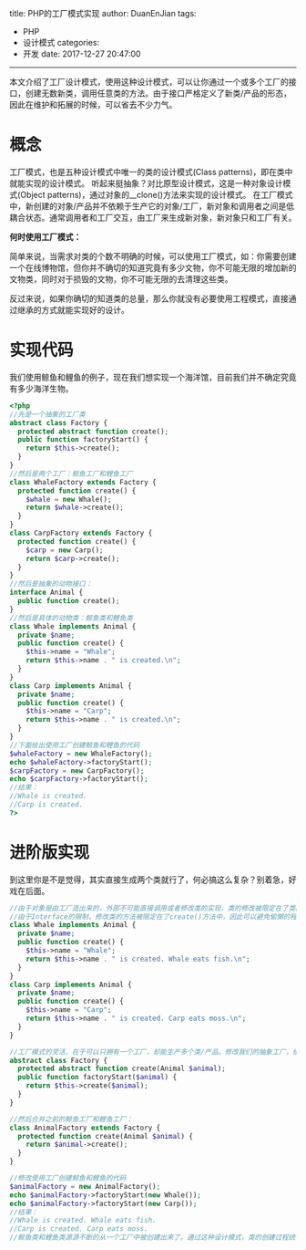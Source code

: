 title: PHP的工厂模式实现
author: DuanEnJian
tags:
  - PHP
  - 设计模式
categories:
  - 开发
date: 2017-12-27 20:47:00
---
本文介绍了工厂设计模式，使用这种设计模式，可以让你通过一个或多个工厂的接口，创建无数新类，调用任意类的方法。由于接口严格定义了新类/产品的形态，因此在维护和拓展的时候，可以省去不少力气。

<!-- more -->
# 概念
工厂模式，也是五种设计模式中唯一的类的设计模式(Class patterns)，即在类中就能实现的设计模式。
听起来挺抽象？对比原型设计模式，这是一种对象设计模式(Object patterns)，通过对象的__clone()方法来实现的设计模式。
在工厂模式中，新创建的对象/产品并不依赖于生产它的对象/工厂，新对象和调用者之间是低耦合状态。通常调用者和工厂交互，由工厂来生成新对象，新对象只和工厂有关。

**何时使用工厂模式：**

简单来说，当需求对类的个数不明确的时候，可以使用工厂模式，如：你需要创建一个在线博物馆，但你并不确切的知道究竟有多少文物，你不可能无限的增加新的文物类，同时对于损毁的文物，你不可能无限的去清理这些类。

反过来说，如果你确切的知道类的总量，那么你就没有必要使用工程模式，直接通过继承的方式就能实现好的设计。
# 实现代码
我们使用鲸鱼和鲤鱼的例子，现在我们想实现一个海洋馆，目前我们并不确定究竟有多少海洋生物。
```php
<?php
//先是一个抽象的工厂类
abstract class Factory {
  protected abstract function create();
  public function factoryStart() {
    return $this->create();
  }
}
//然后是两个工厂：鲸鱼工厂和鲤鱼工厂
class WhaleFactory extends Factory {
  protected function create() {
    $whale = new Whale();
    return $whale->create();
  }
}
class CarpFactory extends Factory {
  protected function create() {
    $carp = new Carp();
    return $carp->create();
  }
}
//然后是抽象的动物接口：
interface Animal {
  public function create();
}
//然后是具体的动物类：鲸鱼类和鲤鱼类
class Whale implements Animal {
  private $name;
  public function create() {
    $this->name = "Whale";
    return $this->name . " is created.\n";
  }
}
class Carp implements Animal {
  private $name;
  public function create() {
    $this->name = "Carp";
    return $this->name . " is created.\n";
  }
}
//下面给出使用工厂创建鲸鱼和鲤鱼的代码
$whaleFactory = new WhaleFactory();
echo $whaleFactory->factoryStart();
$carpFactory = new CarpFactory();
echo $carpFactory->factoryStart();
//结果：
//Whale is created.
//Carp is created.
?>
```
# 进阶版实现
到这里你是不是觉得，其实直接生成两个类就行了，何必搞这么复杂？别着急，好戏在后面。
```php
//由于对象是由工厂造出来的，外部不可能直接调用或者修改类的实现，类的修改被限定在了类的对外接口上。这样的架构易于扩展。
//由于Interface的限制，修改类的方法被限定在了create()方法中，因此可以避免偷懒的程序员新增加的不合理函数。简单修改一下
class Whale implements Animal {
  private $name;
  public function create() {
    $this->name = "Whale";
    return $this->name . " is created. Whale eats fish.\n";
  }
}
class Carp implements Animal {
  private $name;
  public function create() {
    $this->name = "Carp";
    return $this->name . " is created. Carp eats moss.\n";
  }
}

//工厂模式的灵活，在于可以只拥有一个工厂，却能生产多个类/产品。修改我们的抽象工厂，给create()方法增加animal接口：
abstract class Factory {
  protected abstract function create(Animal $animal);
  public function factoryStart($animal) {
    return $this->create($animal);
  }
}

//然后合并之前的鲸鱼工厂和鲤鱼工厂：
class AnimalFactory extends Factory {
  protected function create(Animal $animal) {
    return $animal->create();
  }
}

//修改使用工厂创建鲸鱼和鲤鱼的代码
$animalFactory = new AnimalFactory();
echo $animalFactory->factoryStart(new Whale());
echo $animalFactory->factoryStart(new Carp());
//结果：
//Whale is created. Whale eats fish.
//Carp is created. Carp eats moss.
//鲸鱼类和鲤鱼类源源不断的从一个工厂中被创建出来了。通过这种设计模式，类的创建过程统一通过一个接口来实现，接口外部并不需要关心类是如何被创建出来的，而接口内部实现也得到了很好的拓展性。
```